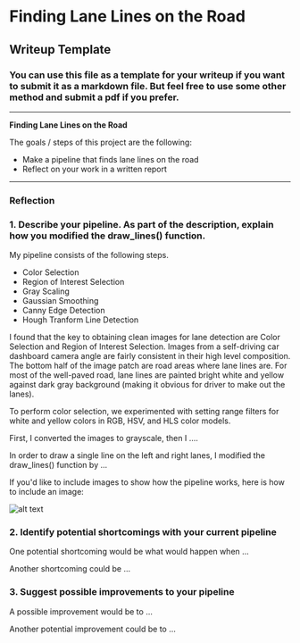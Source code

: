 # **Finding Lane Lines on the Road** 

## Writeup Template

### You can use this file as a template for your writeup if you want to submit it as a markdown file. But feel free to use some other method and submit a pdf if you prefer.

---

**Finding Lane Lines on the Road**

The goals / steps of this project are the following:
* Make a pipeline that finds lane lines on the road
* Reflect on your work in a written report


[//]: # (Image References)

[image1]: ./examples/grayscale.jpg "Grayscale"

---

### Reflection

### 1. Describe your pipeline. As part of the description, explain how you modified the draw_lines() function.
My pipeline consists of the following steps. 
- Color Selection
- Region of Interest Selection
- Gray Scaling
- Gaussian Smoothing
- Canny Edge Detection
- Hough Tranform Line Detection

I found that the key to obtaining clean images for lane detection are Color Selection and Region of Interest Selection. Images from a self-driving car dashboard camera angle are fairly consistent in their high level composition. The bottom half of the image patch are road areas where lane lines are. For most of the well-paved road, lane lines are painted bright white and yellow against dark gray background (making it obvious for driver to make out the lanes). 

To perform color selection, we experimented with setting range filters for white and yellow colors in RGB, HSV, and HLS color models. 

First, I converted the images to grayscale, then I .... 

In order to draw a single line on the left and right lanes, I modified the draw_lines() function by ...

If you'd like to include images to show how the pipeline works, here is how to include an image: 

![alt text][image1]


### 2. Identify potential shortcomings with your current pipeline


One potential shortcoming would be what would happen when ... 

Another shortcoming could be ...


### 3. Suggest possible improvements to your pipeline

A possible improvement would be to ...

Another potential improvement could be to ...
